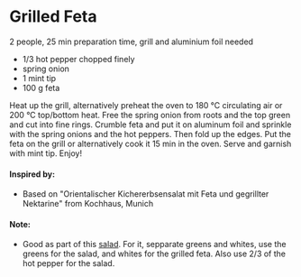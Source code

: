 # Grilled Feta
2 people, 25 min preparation time, grill and aluminium foil needed

* 1/3 hot pepper chopped finely
* spring onion
* 1 mint tip
* 100 g feta

Heat up the grill, alternatively preheat the oven to 180 °C circulating air or 200 °C top/bottom heat. Free the spring onion from roots and the top green and cut into fine rings. Crumble feta and put it on aluminum foil and sprinkle with the spring onions and the hot peppers. Then fold up the edges. 
Put the feta on the grill or alternatively cook it 15 min in the oven. Serve and garnish with mint tip. Enjoy!

#### Inspired by: 
* Based on "Orientalischer Kichererbsensalat mit Feta und gegrillter Nektarine" from Kochhaus, Munich

#### Note:
* Good as part of this [salad](https://github.com/andreamalhera/committed_meals/edit/master/recipes/salads_and_appetizers/oriental_chickpeas_salad.md). For it, sepparate greens and whites, use the greens for the salad, and whites for the grilled feta. Also use 2/3 of the hot pepper for the salad.
